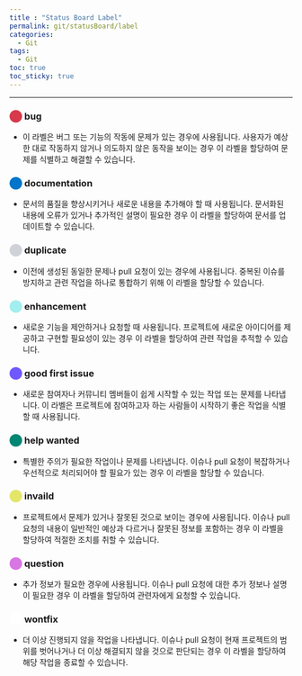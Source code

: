 ```yaml
---
title : "Status Board Label"
permalink: git/statusBoard/label
categories:
  - Git
tags:
  - Git
toc: true
toc_sticky: true
---
```


---
### <span style="color: #D73A4A">&#11044;</span> bug
- 이 라벨은 버그 또는 기능의 작동에 문제가 있는 경우에 사용됩니다. 사용자가 예상한 대로 작동하지 않거나 의도하지 않은 동작을 보이는 경우 이 라벨을 할당하여 문제를 식별하고 해결할 수 있습니다.

### <span style="color: #0075CA">&#11044;</span> documentation
- 문서의 품질을 향상시키거나 새로운 내용을 추가해야 할 때 사용됩니다. 문서화된 내용에 오류가 있거나 추가적인 설명이 필요한 경우 이 라벨을 할당하여 문서를 업데이트할 수 있습니다.

### <span style="color: #CFD3D7">&#11044;</span> duplicate
- 이전에 생성된 동일한 문제나 pull 요청이 있는 경우에 사용됩니다. 중복된 이슈를 방지하고 관련 작업을 하나로 통합하기 위해 이 라벨을 할당할 수 있습니다.

### <span style="color: #A2EEEF">&#11044;</span> enhancement
- 새로운 기능을 제안하거나 요청할 때 사용됩니다. 프로젝트에 새로운 아이디어를 제공하고 구현할 필요성이 있는 경우 이 라벨을 할당하여 관련 작업을 추적할 수 있습니다.

### <span style="color: #7057FF">&#11044;</span> good first issue
- 새로운 참여자나 커뮤니티 멤버들이 쉽게 시작할 수 있는 작업 또는 문제를 나타냅니다. 이 라벨은 프로젝트에 참여하고자 하는 사람들이 시작하기 좋은 작업을 식별할 때 사용됩니다.

### <span style="color: #008672">&#11044;</span> help wanted
- 특별한 주의가 필요한 작업이나 문제를 나타냅니다. 이슈나 pull 요청이 복잡하거나 우선적으로 처리되어야 할 필요가 있는 경우 이 라벨을 할당할 수 있습니다.

### <span style="color: #E4E669">&#11044;</span> invaild
- 프로젝트에서 문제가 있거나 잘못된 것으로 보이는 경우에 사용됩니다. 이슈나 pull 요청의 내용이 일반적인 예상과 다르거나 잘못된 정보를 포함하는 경우 이 라벨을 할당하여 적절한 조치를 취할 수 있습니다.

### <span style="color: #D876E3">&#11044;</span> question
- 추가 정보가 필요한 경우에 사용됩니다. 이슈나 pull 요청에 대한 추가 정보나 설명이 필요한 경우 이 라벨을 할당하여 관련자에게 요청할 수 있습니다.

### <span style="color: #FFFFFF">&#11044;</span> wontfix
- 더 이상 진행되지 않을 작업을 나타냅니다. 이슈나 pull 요청이 현재 프로젝트의 범위를 벗어나거나 더 이상 해결되지 않을 것으로 판단되는 경우 이 라벨을 할당하여 해당 작업을 종료할 수 있습니다.
